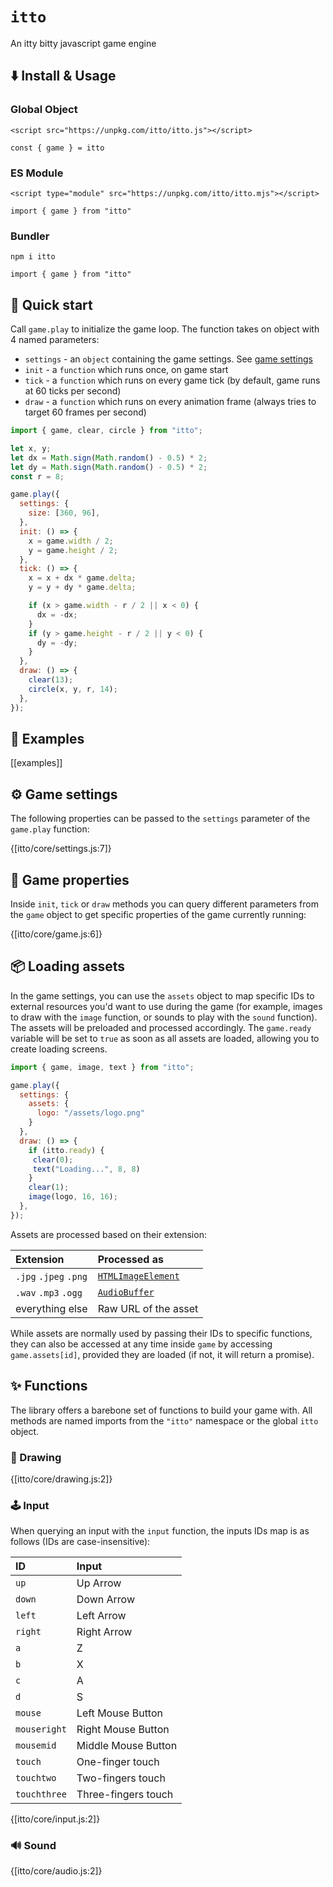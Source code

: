 # `itto`

An itty bitty javascript game engine

## ⬇️ Install & Usage

### Global Object

`<script src="https://unpkg.com/itto/itto.js"></script>`

`const { game } = itto`

### ES Module

`<script type="module" src="https://unpkg.com/itto/itto.mjs"></script>`

`import { game } from "itto"`

### Bundler

`npm i itto`

`import { game } from "itto"`

## 🚀 Quick start

Call `game.play` to initialize the game loop. The function takes on object with 4 named parameters:

* `settings` - an `object` containing the game settings. See [game settings](#%EF%B8%8F-game-settings)
* `init` - a `function` which runs once, on game start
* `tick` - a `function` which runs on every game tick (by default, game runs at 60 ticks per second)
* `draw` - a `function` which runs on every animation frame (always tries to target 60 frames per second)

```js
import { game, clear, circle } from "itto";

let x, y;
let dx = Math.sign(Math.random() - 0.5) * 2;
let dy = Math.sign(Math.random() - 0.5) * 2;
const r = 8;

game.play({
  settings: {
    size: [360, 96],
  },
  init: () => {
    x = game.width / 2;
    y = game.height / 2;
  },
  tick: () => {
    x = x + dx * game.delta;
    y = y + dy * game.delta;

    if (x > game.width - r / 2 || x < 0) {
      dx = -dx;
    }
    if (y > game.height - r / 2 || y < 0) {
      dy = -dy;
    }
  },
  draw: () => {
    clear(13);
    circle(x, y, r, 14);
  },
});
```

## 💾 Examples

[[examples]]

## ⚙️ Game settings

The following properties can be passed to the `settings` parameter of the `game.play` function:

{[itto/core/settings.js:7]}

## 🧩 Game properties

Inside `init`, `tick` or `draw` methods you can query different parameters from the `game` object to get specific properties of the game currently running:

{[itto/core/game.js:6]}

## 📦 Loading assets

In the game settings, you can use the `assets` object to map specific IDs to external resources you'd want to use during the game (for example, images to draw with the `image` function, or sounds to play with the `sound` function). The assets will be preloaded and processed accordingly. The `game.ready` variable will be set to `true` as soon as all assets are loaded, allowing you to create loading screens. 

```js
import { game, image, text } from "itto";

game.play({
  settings: {
    assets: {
      logo: "/assets/logo.png"
    }
  },
  draw: () => {
    if (itto.ready) {
     clear(0);
     text("Loading...", 8, 8)
    }
    clear(1);
    image(logo, 16, 16);
  },
});
```

Assets are processed based on their extension:

| Extension | Processed as  |
| :--       | :-- |
| `.jpg` `.jpeg` `.png` | [`HTMLImageElement`](https://developer.mozilla.org/en-US/docs/Web/API/HTMLImageElement/Image)
| `.wav` `.mp3` `.ogg` | [`AudioBuffer`](https://developer.mozilla.org/en-US/docs/Web/API/AudioBuffer)
| everything else | Raw URL of the asset

While assets are normally used by passing their IDs to specific functions, they can also be accessed at any time inside `game` by accessing `game.assets[id]`, provided they are loaded (if not, it will return a promise).

## ✨ Functions

The library offers a barebone set of functions to build your game with. All methods are named imports from the `"itto"` namespace or the global `itto` object.

### 🎨 Drawing 

{[itto/core/drawing.js:2]}

### 🕹️ Input

When querying an input with the `input` function, the inputs IDs map is as follows (IDs are case-insensitive):

| ID            | Input  |
| :--           | :----- |
| `up`          | Up Arrow
| `down`        | Down Arrow
| `left`        | Left Arrow
| `right`       | Right Arrow
| `a`           | Z
| `b`           | X
| `c`           | A
| `d`           | S
| `mouse`       | Left Mouse Button
| `mouseright`  | Right Mouse Button
| `mousemid`    | Middle Mouse Button
| `touch`       | One-finger touch
| `touchtwo`    | Two-fingers touch
| `touchthree`  | Three-fingers touch

{[itto/core/input.js:2]}

### 🔊 Sound

{[itto/core/audio.js:2]}